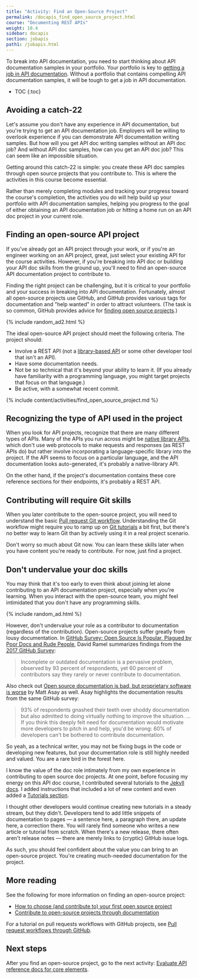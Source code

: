 ```yaml
---
title: "Activity: Find an Open-Source Project"
permalink: /docapis_find_open_source_project.html
course: "Documenting REST APIs"
weight: 10.4
sidebar: docapis
section: jobapis
path1: /jobapis.html
---
```


To break into API documentation, you need to start thinking about API documentation samples in your portfolio. Your portfolio is key to [getting a job in API documentation](jobapis.html). Without a portfolio that contains compelling API documentation samples, it will be tough to get a job in API documentation.

* TOC
{:toc}


## Avoiding a catch-22

Let's assume you don't have any experience in API documentation, but you're trying to get an API documentation job. Employers will be willing to overlook experience if you can demonstrate API documentation writing samples. But how will you get API doc writing samples without an API doc job? And without API doc samples, how can you get an API doc job? This can seem like an impossible situation.

Getting around this catch-22 is simple: you create these API doc samples through open source projects that you contribute to. This is where the activities in this course become essential.

Rather than merely completing modules and tracking your progress toward the course's completion, the activities you do will help build up your portfolio with API documentation samples, helping you progress to the goal of either obtaining an API documentation job or hitting a home run on an API doc project in your current role.

## Finding an open-source API project

If you've already got an API project through your work, or if you're an engineer working on an API project, great, just select your existing API for the course activities. However, if you're breaking into API doc or building your API doc skills from the ground up, you'll need to find an open-source API documentation project to contribute to.

Finding the right project can be challenging, but it is critical to your portfolio and your success in breaking into API documentation. Fortunately, almost all open-source projects use GitHub, and GitHub provides various tags for documentation and "help wanted" in order to attract volunteers. (The task is so common, GitHub provides advice for [finding open source projects](https://help.github.com/articles/finding-open-source-projects-on-github/).)

{% include random_ad2.html %}

The ideal open-source API project should meet the following criteria. The project should:

* Involve a REST API (not a [library-based API](nativelibraryapis_overview.html) or some other developer tool that isn't an API).
* Have some documentation needs.
* Not be so technical that it's beyond your ability to learn it. (If you already have familiarity with a programming language, you might target projects that focus on that language.)
* Be active, with a somewhat recent commit.

{% include content/activities/find_open_source_project.md %}

## Recognizing the type of API used in the project

When you look for API projects, recognize that there are many different types of APIs. Many of the APIs you run across might be [native library APIs](nativelibraryapis_overview.html), which don't use web protocols to make requests and responses (as REST APIs do) but rather involve incorporating a language-specific library into the project. If the API seems to focus on a particular language, and the API documentation looks auto-generated, it's probably a native-library API.

On the other hand, if the project's documentation contains these core reference sections for their endpoints, it's probably a REST API.

## Contributing will require Git skills

When you later contribute to the open-source project, you will need to understand the basic [Pull request Git workflow](pubapis_github_pull_requests.html). Understanding the Git workflow might require you to ramp up on [Git tutorials](https://www.atlassian.com/git/tutorials) a bit first, but there's no better way to learn Git than by actively using it in a real project scenario.

Don't worry so much about Git now. You can learn these skills later when you have content you're ready to contribute. For now, just find a project.

## Don't undervalue your doc skills

You may think that it's too early to even think about joining let alone contributing to an API documentation project, especially when you're learning. When you interact with the open-source team, you might feel intimidated that you don't have any programming skills.

{% include random_ad.html %}

However, don't undervalue your role as a contributor to documentation (regardless of the contribution). Open-source projects suffer greatly from lousy documentation. In [GitHub Survey: Open Source Is Popular, Plagued by Poor Docs and Rude People](https://adtmag.com/articles/2017/06/05/open-source-survey.aspx), David Ramel summarizes findings from the [2017 GitHub Survey](http://opensourcesurvey.org/2017/):

> Incomplete or outdated documentation is a pervasive problem, observed by 93 percent of respondents, yet 60 percent of contributors say they rarely or never contribute to documentation.

Also check out [Open source documentation is bad, but proprietary software is worse](https://www.techrepublic.com/article/open-source-documentation-is-bad-but-proprietary-software-is-worse/) by Matt Asay as well. Asay highlights the documentation results from the same GitHub survey:

> 93% of respondents gnashed their teeth over shoddy documentation but also admitted to doing virtually nothing to improve the situation. ... If you think this deeply felt need for documentation would motivate more developers to pitch in and help, you'd be wrong: 60% of developers can't be bothered to contribute documentation.

So yeah, as a technical writer, you may not be fixing bugs in the code or developing new features, but your documentation role is still highly needed and valued. You are a rare bird in the forest here.

I know the value of the doc role intimately from my own experience in contributing to open source doc projects. At one point, before focusing my energy on this API doc course, I contributed several tutorials to the [Jekyll docs](https://jekyllrb.com/docs/home/). I added instructions that included a lot of new content and even added a [Tutorials section](https://jekyllrb.com/tutorials/home/).

I thought other developers would continue creating new tutorials in a steady stream, but they didn't. Developers tend to add little snippets of documentation to pages &mdash; a sentence here, a paragraph there, an update here, a correction there. You will rarely find someone who writes a new article or tutorial from scratch. When there's a new release, there often aren't release notes &mdash; there are merely links to (cryptic) GitHub issue logs.

As such, you should feel confident about the value you can bring to an open-source project. You're creating much-needed documentation for the project.

## More reading

See the following for more information on finding an open-source project:

* [How to choose (and contribute to) your first open source project](https://github.com/collections/choosing-projects)
* [Contribute to open-source projects through documentation](https://mapzen.com/blog/open-source-docs/)

For a tutorial on pull requests workflows with GitHub projects, see [Pull request workflows through GitHub](pubapis_github_pull_requests.html).

## Next steps

After you find an open-source project, go to the next activity: [Evaluate API reference docs for core elements](docapis_api_reference_activity.html).

